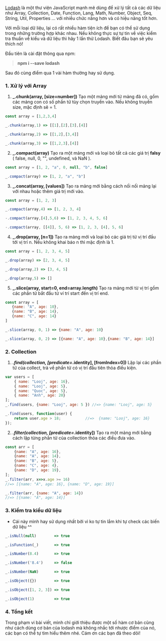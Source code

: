 [Lodash](https://lodash.com) là một thư viện JavaScript mạnh mẽ dùng để xử lý tất cả các dữ liệu như Array, Collection, Date, Function, Lang, Math, Number, Object, Seq, String, Util, Properties … với nhiều chức năng hơn và có hiệu năng tốt hơn.

Với mỗi loại dữ liệu, lại có rất nhiều hàm tiện ích để bạn có thể sử dụng trong những trường hợp khác nhau. Nếu không thực sự tự tin về việc kiểm tra thuần về kiểu và dữ liệu thì hãy 1 lần thử Lodash. Biết đâu bạn sẽ yêu thích nó!

Đầu tiên là cài đặt thông qua npm:
> **npm i --save lodash**


Sau đó cùng điểm qua 1 vài hàm thường hay sử dụng.
### 1. Xử lý với Array
1. **_.chunk(array, [size=number])** Tạo một mảng mới từ mảng đã có, gồm các mảng con có số phần tử tùy chọn truyền vào. Nếu không truyền size, mặc định sẽ = 1.
```js
const array = [1,2,3,4]

_.chunk(array,1) => [[1],[2],[3],[4]]

_.chunk(array,2) => [[1,2],[3,4]]

_.chunk(array,3) => [[1,2,3],[4]]
```

2. **_.compact(array)** Tạo ra một mảng mới và loại bỏ tất cả các giá trị **falsy** ( false, null, 0, "", undefined, và NaN ).
```js
const array = [1, 2, "a", 0, null, "b", false]

_.compact(array) => [1, 2, "a", "b"]
```

3. **_.concat(array, [values])** Tạo ra mảng mới bằng cách nối nối mảng lại với nhau hoặc thêm giá trị mới vào.
```js
const array = [1, 2, 3]

_.compact(array,4) => [1, 2, 3, 4]

-.compact(array,[4],5,6) => [1, 2, 3, 4, 5, 6]

-.compact(array, [[4]], 5, 6) => [1, 2, 3, [4], 5, 6]
```

4. **_.drop(array, [n=1])** Tạo ra mảng mới và loại bỏ các giá trị từ vị trí đầu tới vị trí n. Nếu không khai báo n thì mặc định là 1.
```js
const array = [1, 2, 3, 4, 5]

_.drop(array) => [2, 3, 4, 5]

_.drop(array,2) => [3, 4, 5]

_.drop(array,5) => []
```

5. **_.slice(array, start=0, end=array.length)** Tạo ra mảng mới từ vị trí gồm các phần tử bắt đầu từ ví trí start đến vị trí end.
```js
const array = [
   {name: "A", age: 10},
   {name: "B", age: 14}, 
   {name: "C", age: 14}
]

_.slice(array, 0, 1) => {name: "A", age: 10}

_.slice(array, 0, 2) => [{name: "A", age: 10},{name: "B", age: 14}]
```

### 2. Collection
1. **_.find(collection, [predicate=_.identity], [fromIndex=0])** Lặp lại các phần tử của collect, trả về phần tử có vị trí đầu tiên thỏa điều kiện.

```js
var users = [
    { name: "Looj", age: 16},
    { name: "Looj", age: 5},
    { name: "Quoc", age: 5},
    { name: "Anh", age: 20}
];
_.find(users, {name: "Looj", age: 5 }) //=> {name: "Looj", age: 5}

_.find(users, function(user) { 
    return user.age > 18;           //=>  {name: "Looj", age: 16}
});
```

2. **_.filter(collection, [predicate=_.identity])** Tạo ra một mảng mới bằng cách lặp từng phần tử của collection thỏa các điều đưa vào.

```js
const arr = [
    {name: "A", age: 16},
    {name: "A", age: 14},
    {name: "B", age: 5},
    {name: "C", age: 4},
    {name: "D", age: 19},
];
_.filter(arr, x=>x.age >= 16) 
//=> [{name: "A", age: 16}, {name: "D", age: 19}]

_.filter(arr, {name: "A", age: 14})
//=> [{name: "A", age: 14}]
```

### 3. Kiểm tra kiểu dữ liệu
- Cái này mình hay sử dụng nhất bởi vì ko tự tin lắm khi tự check các biến dữ liệu ^^
```js
_.isNull(null)        => true

_.isFunction(_)       => true

_.isNumber(8.4)       => true

_.isNumber('8.4')     => false

_.isNumber(NaN)       => true

_.isObject({})        => true

_.isObject([1, 2, 3]) => true

_.isObject(1)         => true
```

### 4. Tổng kết
Trong phạm vi bài viết, mình chỉ giới thiệu được một số hàm cơ bản cũng như cách dùng cơ bản của lodash mà không nhắc tới nhược điểm của nó, các bạn có thể tự tìm hiểu thêm nhé. Cám ơn các bạn đã theo dõi!